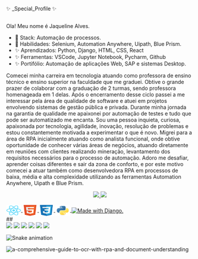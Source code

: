 
✨ _Special_Profile ✨ 
##
Ola! Meu nome é Jaqueline Alves. 

- 🔭 Stack: Automação de processos.
- 🐍 Habilidades: Selenium, Automation Anywhere, Uipath, Blue Prism.
- ✨ Aprendizados: Python, Django, HTML, CSS, React
- ✨ Ferramentas: VSCode, Jupyter Notebook, Pycharm, Github
- ✨ Portifólio: Automação de aplicações Web, SAP e sistemas Desktop.

Comecei minha carreira em tecnologia atuando como professora de ensino técnico e ensino superior na faculdade que me graduei.
Obtive o grande prazer de colaborar com a graduação de 2 turmas, sendo professora homenageada em 1 delas. Após o encerramento desse ciclo passei a me interessar pela área de qualidade de software e atuei em projetos envolvendo sistemas de gestão pública e privada. Durante minha jornada na garantia de qualidade me apaixonei por automação de testes e tudo que pode ser automatizado me encanta.
Sou uma pessoa inquieta, curiosa, apaixonada por tecnologia, agilidade, inovação, resolução de problemas e estou constantemente motivada a experimentar o que é novo.
Migrei para a área de RPA inicialmente atuando como analista funcional, onde obtive oportunidade de conhecer várias áreas de negócios, atuando diretamente em reuniões com clientes realizando mineração, levantamento dos requisitos necessários para o processo de automação. Adoro me desafiar, aprender coisas diferentes e sair da zona
de conforto, e por este motivo comecei a atuar também como desenvolvedora RPA em processos de baixa, média e alta complexidade utilizando as ferramentas Automation Anywhere, Uipath e Blue Prism.
<div align="center">
  <a href="https://github.com/jaquelinealvess">
  <img height="180em" src="https://github-readme-stats.vercel.app/api?username=jaquelinealvess&show_icons=true&theme=dracula&include_all_commits=true&count_private=true"/>
  <img height="180em" src="https://github-readme-stats.vercel.app/api/top-langs/?username=jaquelinealvess&layout=compact&langs_count=7&theme=dracula"/>
</div>
<div style="display: inline_block"><br>
  <img align="center" alt="jaque-React" height="30" width="40" src="https://raw.githubusercontent.com/devicons/devicon/master/icons/react/react-original.svg">
  <img align="center" alt="jaque-HTML" height="30" width="40" src="https://raw.githubusercontent.com/devicons/devicon/master/icons/html5/html5-original.svg">
  <img align="center" alt="jaque-CSS" height="30" width="40" src="https://raw.githubusercontent.com/devicons/devicon/master/icons/css3/css3-original.svg">
  <img align="center" alt="jaque-Python" height="30" width="40" src="https://raw.githubusercontent.com/devicons/devicon/master/icons/python/python-original.svg">
  <a href="http://www.djangoproject.com/"><img src="https://www.djangoproject.com/m/img/badges/djangomade124x25.gif" border="0" align="center" alt="Made with Django." title="Made with Django." /></a>
</div>
    ##
   <div> 
  <a href="https://app.slack.com/client/T014DF3NF9P/C013L4CQRLP/rimeto_profile/U02D83PR3GE" target="_blank"><img src="https://img.shields.io/badge/Slack-4A154B?style=for-the-badge&logo=slack&logoColor=white "target="_blank"></a>
  <a href="https://instagram.com/jaquelinealvess" target="_blank"><img src="https://img.shields.io/badge/-Instagram-%23E4405F?style=for-the-badge&logo=instagram&logoColor=white" target="_blank"></a>
 <a href="https://discord.gg/jaquelinealvess" target="_blank"><img src="https://img.shields.io/badge/Discord-7289DA?style=for-the-badge&logo=discord&logoColor=white" target="_blank"></a> 
  <a href="https://app.slack.com/client/T014DF3NF9P/C013L4CQRLP/rimeto_profile/U02D83PR3GE" target="_blank"><img src="	https://img.shields.io/badge/Slack-4A154B?style=for-the-badge&logo=slack&logoColor=white"target="_blank"></a> 
   <a href="mailto:jaqueline.alves.ilhs@gmail.com"><img src="https://img.shields.io/badge/Gmail-D14836?style=for-the-badge&logo=gmail&logoColor=white" target="_blank"></a>
  <a href="https://www.linkedin.com/in/jaqueline-alves-santos/>" target="_blank"><img src="https://img.shields.io/badge/-LinkedIn-%230077B5?style=for-the-badge&logo=linkedin&logoColor=white" target="_blank"></a> 
  
  ![Snake animation](https://github.com/Jaquelinealvess/jaquelinealvess/blob/output/github-contribution-grid-snake.svg)   
  
</div>
  
  ![a-comprehensive-guide-to-ocr-with-rpa-and-document-understanding](https://user-images.githubusercontent.com/58447836/180506235-351fa176-0b09-4a05-a89e-da31c9c970c3.gif)
